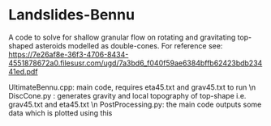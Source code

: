 # Landslides-Bennu
A code to solve for shallow granular flow on rotating and gravitating top-shaped asteroids modelled as double-cones. 
For reference see: https://7e26af8e-36f3-4706-8434-4551878672a0.filesusr.com/ugd/7a3bd6_f040f59ae6384bffb62423bdb23441ed.pdf

UltimateBennu.cpp: main code, requires eta45.txt and grav45.txt to run \n
DiscCone.py      : generates gravity and local topography of top-shape i.e. grav45.txt and eta45.txt \n
PostProcessing.py: the main code outputs some data which is plotted using this 
